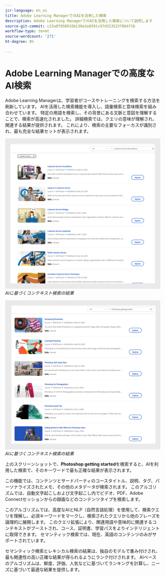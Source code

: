 ```yaml
---
jcr-language: en_us
title: Adobe Learning ManagerでのAIを活用した検索
description: Adobe Learning ManagerでのAIを活用した検索について説明します
source-git-commit: c23a8f958910b130a1e8591c97d323523f864f1b
workflow-type: tm+mt
source-wordcount: '271'
ht-degree: 0%

---
```


# Adobe Learning Managerでの高度なAI検索

Adobe Learning Managerは、学習者がコースやトレーニングを検索する方法を刷新しています。 AIを活用した検索機能を導入し、語彙検索と意味検索を組み合わせています。 特定の用語を検索し、その背景にある文脈と意図を理解することで、検索が高速化されました。 詳細検索では、クエリの意味が理解され、関連する結果が提供されます。 これにより、検索の主要なフォーカスが識別され、最も完全な結果セットが表示されます。

![](assets/search-1.png)
_AIに基づくコンテキスト検索の結果_

![](assets/search-2.png)
_AIに基づくコンテキスト検索の結果_

上のスクリーンショットで、**Photoshop getting started**&#x200B;を検索すると、AIを利用した検索で、そのキーワードで最も正確な結果が表示されます。

この機能では、コンテンツとサードパーティのコースタイトル、説明、タグ、パーソナライズされたメモ、その他のメタデータが検索されます。 このアルゴリズムでは、自動文字起こしおよび文字起こし内でビデオ、PDF、Adobe Connectセッションからの録画などのコンテンツタイプを検索します。

このアルゴリズムでは、高度なAIとNLP（自然言語処理）を使用して、検索クエリを理解し、必須キーワードをマークし、検索されたクエリから他のフレーズを論理的に展開します。 このクエリ拡張により、関連用語や意味的に関連するコンテキストがブーストされ、コース、証明書、学習パスをよりインテリジェントに取得できます。 セマンティック検索では、現在、英語のコンテンツのみがサポートされています。

セマンティック検索とレキシカル検索の結果は、独自のモデルで重み付けされ、最も関連性の高い正確な結果が得られるようにランク付けされます。 AIベースのアルゴリズムは、鮮度、評価、人気などに基づいてランキングを計算し、ニーズに基づいて最適な結果を提供します。
